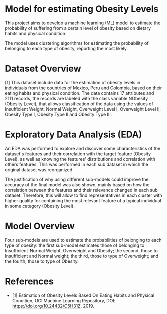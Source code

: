 # Model for estimating Obesity Levels
This project aims to develop a machine learning (ML) model to estimate the probability of suffering from a certain level of obesity based on dietary habits and physical condition.

The model uses clustering algorithms for estimating the probability of belonging to each type of obesity, reporting the most likely.

# Dataset Overview
[1] This dataset include data for the estimation of obesity levels in individuals from the countries of Mexico, Peru and Colombia, based on their eating habits and physical condition. The data contains 17 attributes and 2111 records, the records are labeled with the class variable NObesity (Obesity Level), that allows classification of the data using the values of Insufficient Weight, Normal Weight, Overweight Level I, Overweight Level II, Obesity Type I, Obesity Type II and Obesity Type III.

# Exploratory Data Analysis (EDA)
An EDA was performed to explore and discover some characteristics of the dataset's features and their correlation with the target feature (Obesity Level), as well as knowing the features' distributions and correlation with others features. This was performed in each sub dataset in which the original dataset was reorganized.

The justification of why using different sub-models could improve the accuracy of the final model was also shown, mainly based on how the correlation between the features and their relevance changed in each sub dataset. Therefore, this will allow to find representatives in each cluster with higher quality for containing the most relevant feature of a typical individual in some category (Obesity Level).

# Model Overview
Four sub-models are used to estimate the probabilities of belonging to each type of obesity: the first sub-model estimates those of belonging to Insufficient-Normal Weight, Overweight and Obesity; the second, those to Insufficient and Normal weight; the third, those to type of Overweight; and the fourth, those to type of Obesity.

# References
- [1] Estimation of Obesity Levels Based On Eating Habits and Physical Condition, UCI Machine Learning Repository, DOI: https://doi.org/10.24432/C5H31Z, 2019.